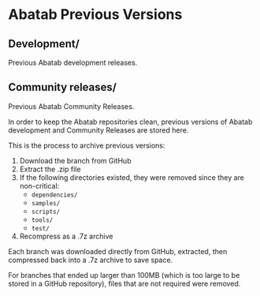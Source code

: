 # Abatab Previous Versions

## Development/

Previous Abatab development releases.

## Community releases/

Previous Abatab Community Releases.


In order to keep the Abatab repositories clean, previous versions of Abatab development and Community Releases are stored here.

This is the process to archive previous versions:

1. Download the branch from GitHub
2. Extract the .zip file
3. If the following directories existed, they were removed since they are non-critical:
    - `dependencies/`
    - `samples/`
    - `scripts/`
    - `tools/`
    - `test/`
4. Recompress as a .7z archive

Each branch was downloaded directly from GitHub, extracted, then compressed back into a .7z archive to save space.

For branches that ended up larger than 100MB (which is too large to be stored in a GitHub repository), files that are not required were removed.

